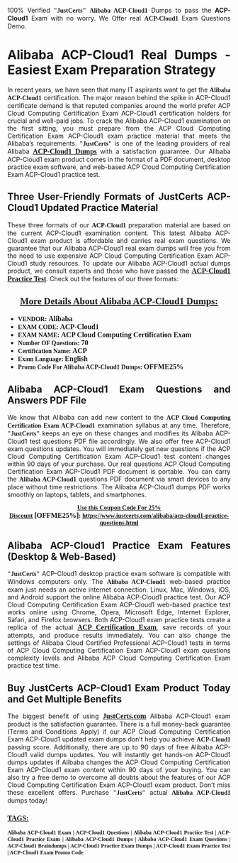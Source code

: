 <p style="text-align: justify;">100% Verified <span style="font-size:14px;"><span style="font-family:Georgia,serif;"><strong>"JustCerts"</strong></span></span> <span style="font-family:Georgia,serif;"><strong>Alibaba ACP-Cloud1</strong></span> Dumps to pass the <strong>ACP-Cloud1</strong> Exam with no worry. We Offer real <span style="font-family:Georgia,serif;"><strong>ACP-Cloud1</strong></span> Exam Questions Demo.</p>

<h1 style="text-align: justify;"><strong>Alibaba ACP-Cloud1 Real Dumps - Easiest Exam Preparation Strategy</strong></h1>

<p style="text-align: justify;">In recent years, we have seen that many IT aspirants want to get the <span style="font-family:Georgia,serif;"><strong>Alibaba ACP-Cloud1</strong></span> certification. The major reason behind the spike in ACP-Cloud1 certificate demand is that reputed companies around the world prefer ACP Cloud Computing Certification Exam ACP-Cloud1 certification holders for crucial and well-paid jobs. To crack the Alibaba ACP-Cloud1 examination on the first sitting, you must prepare from the ACP Cloud Computing Certification Exam ACP-Cloud1 exam practice material that meets the Alibaba’s requirements. <span style="font-size:14px;"><span style="font-family:Georgia,serif;"><strong>"JustCerts"</strong></span></span> is one of the leading providers of real Alibaba <a href="https://www.justcerts.com/alibaba/acp-cloud1-practice-questions.html"><span style="font-size:16px;"><u><span style="font-family:Georgia,serif;"><strong>ACP-Cloud1 Dumps</strong></span></u></span></a> with a satisfaction guarantee. Our Alibaba ACP-Cloud1 exam product comes in the format of a PDF document, desktop practice exam software, and web-based ACP Cloud Computing Certification Exam ACP-Cloud1 practice test.</p>

<h2 style="text-align: justify;"><strong>Three User-Friendly Formats of JustCerts ACP-Cloud1 Updated Practice Material</strong></h2>

<p style="text-align: justify;">These three formats of our <span style="font-family:Georgia,serif;"><strong>ACP-Cloud1 </strong></span> preparation material are based on the current ACP-Cloud1 examination content. This latest Alibaba ACP-Cloud1 exam product is affordable and carries real exam questions. We guarantee that our Alibaba ACP-Cloud1 real exam dumps will free you from the need to use expensive ACP Cloud Computing Certification Exam ACP-Cloud1 study resources. To update our Alibaba ACP-Cloud1 actual dumps product, we consult experts and those who have passed the <a href="https://www.justcerts.com/alibaba/acp-cloud1-practice-questions.html"><u><span style="font-size:16px;"><span style="font-family:Georgia,serif;"><strong>ACP-Cloud1 Practice Test</strong></span></span></u></a>. Check out the features of our three formats:</p>

<h2 style="text-align: center;"><u><strong><span style="font-family:Georgia,serif;">More Details About Alibaba ACP-Cloud1 Dumps:</span></strong></u></h2>

<ul>
	<li style="text-align: justify;"><span style="font-size:14px;"><span style="font-family:Georgia,serif;"><strong>VENDOR: </strong></span></span><span style="font-size:16px;"><span style="font-family:Georgia,serif;"><strong>Alibaba</strong></span></span></li>
	<li style="text-align: justify;"><span style="font-size:14px;"><span style="font-family:Georgia,serif;"><strong>EXAM CODE: </strong></span></span><span style="font-size:16px;"><span style="font-family:Georgia,serif;"><strong>ACP-Cloud1</strong></span></span></li>
	<li style="text-align: justify;"><span style="font-size:14px;"><span style="font-family:Georgia,serif;"><strong>EXAM NAME: </strong></span></span><span style="font-size:16px;"><span style="font-family:Georgia,serif;"><strong>ACP Cloud Computing Certification Exam</strong></span></span></li>
	<li style="text-align: justify;"><span style="font-size:14px;"><span style="font-family:Georgia,serif;"><strong>Number OF Questions: </strong></span></span><span style="font-size:16px;"><span style="font-family:Georgia,serif;"><strong>70</strong></span></span></li>
	<li style="text-align: justify;"><span style="font-size:14px;"><span style="font-family:Georgia,serif;"><strong>Certification Name: </strong></span></span><span style="font-size:16px;"><span style="font-family:Georgia,serif;"><strong>ACP</strong></span></span></li>
	<li style="text-align: justify;"><span style="font-size:14px;"><span style="font-family:Georgia,serif;"><strong>Exam Language: </strong></span></span><span style="font-size:16px;"><span style="font-family:Georgia,serif;"><strong>English</strong></span></span></li>
	<li style="text-align: justify;"><span style="font-size:14px;"><span style="font-family:Georgia,serif;"><strong>Promo Code For Alibaba ACP-Cloud1 Dumps: </strong></span></span><span style="font-size:16px;"><span style="font-family:Georgia,serif;"><strong>OFFME25%</strong></span></span></li>
</ul>

<h2 style="text-align: justify;"><strong>Alibaba ACP-Cloud1 Exam Questions and Answers PDF File</strong></h2>

<p style="text-align: justify;">We know that Alibaba can add new content to the <span style="font-family:Georgia,serif;"><strong>ACP Cloud Computing Certification Exam ACP-Cloud1</strong></span> examination syllabus at any time. Therefore, <span style="font-size:14px;"><span style="font-family:Georgia,serif;"><strong>"JustCerts"</strong></span></span> keeps an eye on these changes and modifies its Alibaba ACP-Cloud1 test questions PDF file accordingly. We also offer free ACP-Cloud1 exam questions updates. You will immediately get new questions if the ACP Cloud Computing Certification Exam ACP-Cloud1 test content changes within 90 days of your purchase. Our real questions ACP Cloud Computing Certification Exam ACP-Cloud1 PDF document is portable. You can carry the <span style="font-family:Georgia,serif;"><strong>Alibaba ACP-Cloud1</strong></span> questions PDF document via smart devices to any place without time restrictions. The Alibaba ACP-Cloud1 dumps PDF works smoothly on laptops, tablets, and smartphones.</p>

<p style="text-align: center;"><span style="font-size:14px;"><span style="font-family:Georgia,serif;"><strong><u>Use this Coupon Code For 25% Discount</u> </strong></span></span><span style="font-size:16px;"><span style="font-family:Georgia,serif;"><strong>[OFFME25%]</strong></span></span><span style="font-size:14px;"><span style="font-family:Georgia,serif;"><strong>: <u><a href="https://www.justcerts.com/alibaba/acp-cloud1-practice-questions.html">https://www.justcerts.com/alibaba/acp-cloud1-practice-questions.html</a></u></strong></span></span></p>

<h2 style="text-align: justify;"><strong>Alibaba ACP-Cloud1 Practice Exam Features (Desktop & Web-Based)</strong></h2>

<p style="text-align: justify;"><span style="font-size:14px;"><span style="font-family:Georgia,serif;"><strong>"JustCerts"</strong></span></span> ACP-Cloud1 desktop practice exam software is compatible with Windows computers only. The <span style="font-family:Georgia,serif;"><strong>Alibaba ACP-Cloud1</strong></span> web-based practice exam just needs an active internet connection. Linux, Mac, Windows, iOS, and Android support the online Alibaba ACP-Cloud1 practice test. Our ACP Cloud Computing Certification Exam ACP-Cloud1 web-based practice test works online using Chrome, Opera, Microsoft Edge, Internet Explorer, Safari, and Firefox browsers. Both ACP-Cloud1 exam practice tests create a replica of the actual <u><a href="https://www.justcerts.com/alibaba/acp-certification-exams.html"><span style="font-size:16px;"><span style="font-family:Georgia,serif;"><strong>ACP Certification Exam</strong></span></span></a></u>, save records of your attempts, and produce results immediately. You can also change the settings of Alibaba Cloud Certified Professional ACP-Cloud1 tests in terms of ACP Cloud Computing Certification Exam ACP-Cloud1 exam questions complexity levels and Alibaba ACP Cloud Computing Certification Exam practice test time.</p>

<h2 style="text-align: justify;"><strong>Buy JustCerts ACP-Cloud1 Exam Product Today and Get Multiple Benefits</strong></h2>

<p style="text-align: justify;">The biggest benefit of using <a href="https://www.justcerts.com/"><u><span style="font-size:16px;"><span style="font-family:Georgia,serif;"><strong>JustCerts.com</strong></span></span></u></a> Alibaba ACP-Cloud1 exam product is the satisfaction guarantee. There is a full money-back guarantee (Terms and Conditions Apply) if our ACP Cloud Computing Certification Exam ACP-Cloud1 updated exam dumps don’t help you achieve <span style="font-family:Georgia,serif;"><strong>ACP-Cloud1 </strong></span> passing score. Additionally, there are up to 90 days of free Alibaba ACP-Cloud1 valid dumps updates. You will instantly get hands-on ACP-Cloud1 dumps updates if Alibaba changes the ACP Cloud Computing Certification Exam ACP-Cloud1 exam content within 90 days of your buying. You can also try a free demo to overcome all doubts about the features of our ACP Cloud Computing Certification Exam ACP-Cloud1 exam product. Don’t miss these excellent offers. Purchase <span style="font-size:14px;"><span style="font-family:Georgia,serif;"><strong>"JustCerts"</strong></span></span> actual <span style="font-family:Georgia,serif;"><strong>Alibaba ACP-Cloud1</strong></span> dumps today!</p>

<h3 style="text-align: justify;"><u><span style="font-size:16px;"><span style="font-family:Georgia,serif;"><strong>TAGS:</strong></span></span></u></h3>

<p style="text-align: justify;"><span style="font-size:12px;"><span style="font-family:Georgia,serif;"><strong>Alibaba ACP-Cloud1 Exam | ACP-Cloud1 Questions | Alibaba ACP-Cloud1 Practice Test | ACP-Cloud1 Practice Exam | Alibaba ACP-Cloud1 Dumps | Alibaba ACP-Cloud1 Exam Questions | ACP-Cloud1 Braindumps | ACP-Cloud1 Practice Exam Dumps | ACP-Cloud1 Exam Practice Test | ACP-Cloud1 Exam Promo Code </strong></span></span></p>
